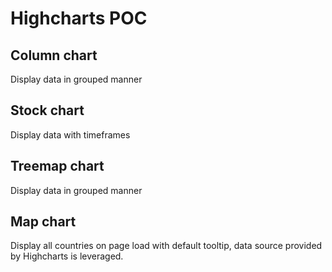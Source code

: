 # Highcharts POC

## Column chart
Display data in grouped manner 

## Stock chart
Display data with timeframes

## Treemap chart
Display data in grouped manner

## Map chart
Display all countries on page load with default tooltip, data source provided by Highcharts is leveraged. 
